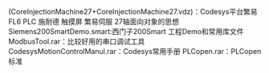 (CoreInjectionMachine27+CoreInjectionMachine27.vdz)：Codesys平台繁易FL6 PLC 施耐德 触摸屏 繁易伺服 27轴面向对象的思想 
Siemens200SmartDemo.smart:西门子200Smart 工程Demo和常用库文件
ModbusTool.rar：比较好用的串口调试工具
CodesysMotionControlManul.rar：Codesys常用手册
PLCopen.rar：PLCopen标准
